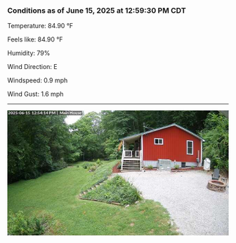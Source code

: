 ### Conditions as of June 15, 2025 at 12:59:30 PM CDT 

Temperature: 84.90 &deg;F

Feels like: 84.90 &deg;F

Humidity: 79%

Wind Direction: E

Windspeed: 0.9 mph

Wind Gust: 1.6 mph

---

<img src="./images/latest.jpeg"/>

